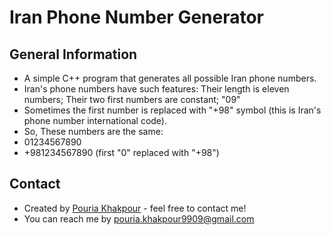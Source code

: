 # Iran Phone Number Generator
## General Information
- A simple C++ program that generates all possible Iran phone numbers.
- Iran's phone numbers have such features: Their length is eleven numbers; Their two first numbers are constant; "09"
- Sometimes the first number is replaced with "+98" symbol (this is Iran's phone number international code).
- So, These numbers are the same:
- 01234567890
- +981234567890 (first "0" replaced with "+98")

## Contact
- Created by [Pouria Khakpour](https://github.com/0ne-zero) - feel free to contact me!
- You can reach me by pouria.khakpour9909@gmail.com
